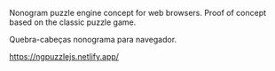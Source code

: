 Nonogram puzzle engine concept for web browsers.
Proof of concept based on the classic puzzle game.

Quebra-cabeças nonograma para navegador.


https://ngpuzzlejs.netlify.app/
